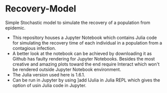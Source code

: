 # Recovery-Model
Simple Stochastic model to simulate the recovery of a population from epidemic.
- This repository houses a Jupyter Notebook which contains Julia code for simulating the recovery time of each individual in a population from a contagious infection.
- A better look at the notebook can be achieved by downloading it as Github has faulty rendering for Jupyter Notebooks. Besides the most creative and amazing plots toward the end require Interact which won't be rendered outside Jupyter Notebook environment.
- The Julia version used here is 1.6.1.
- Can be run in Jupyter by using ]add IJulia in Julia REPL which gives the option of usin Julia code in Jupyter.
